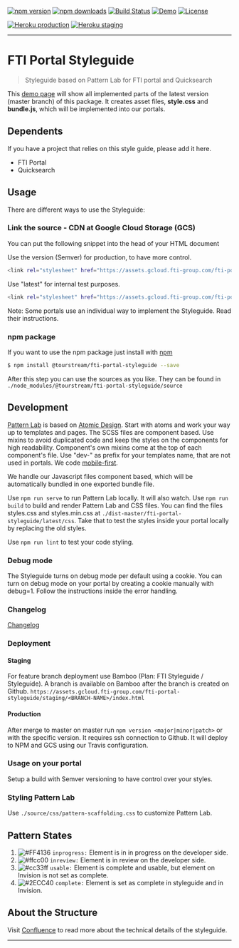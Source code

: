 [![npm version][npm-version-image]][npm-version-url]
[![npm downloads][npm-downloads-image]][npm-downloads-url]
[![Build Status][travis-image]][travis-url]
[![Demo][demo-image]][demo-url]
[![License][license-image]][license-url]

[![Heroku production][heroku-production-image]][heroku-production-url]
[![Heroku staging][heroku-staging-image]][heroku-staging-url]
***

# FTI Portal Styleguide

> Styleguide based on Pattern Lab for FTI portal and Quicksearch

This [demo page][demo-url] will show all implemented parts of the latest version (master branch) of this package.
It creates asset files, **style.css** and **bundle.js**, which will be implemented into our portals.

## Dependents

If you have a project that relies on this style guide, please add it here.
- FTI Portal
- Quicksearch

## Usage

There are different ways to use the Styleguide:

### Link the source - CDN at Google Cloud Storage (GCS)

You can put the following snippet into the head of your HTML document

Use the version (Semver) for production, to have more control.
```sh
<link rel="stylesheet" href="https://assets.gcloud.fti-group.com/fti-portal-styleguide/<VERSION>/css/style.css">
```
Use "latest" for internal test purposes.
```sh
<link rel="stylesheet" href="https://assets.gcloud.fti-group.com/fti-portal-styleguide/latest/css/style.css">
```
Note: Some portals use an individual way to implement the Styleguide. Read their instructions.

### npm package

If you want to use the npm package just install with [npm](https://www.npmjs.com/)

```sh
$ npm install @tourstream/fti-portal-styleguide --save
```

After this step you can use the sources as you like. They can be found in `./node_modules/@tourstream/fti-portal-styleguide/source`

## Development

[Pattern Lab](https://patternlab.io/) is based on [Atomic Design](http://bradfrost.com/blog/post/atomic-web-design/). Start with atoms and work your way up to templates and pages.
The SCSS files are component based.
Use mixins to avoid duplicated code and keep the styles on the components for high readability.
Component's own mixins come at the top of each component's file.
Use "dev-" as prefix for your templates name, that are not used in portals.
We code [mobile-first](https://zellwk.com/blog/how-to-write-mobile-first-css/).

We handle our Javascript files component based, which will be automatically bundled in one exported bundle file.

Use `npm run serve` to run Pattern Lab locally. It will also watch.
Use `npm run build` to build and render Pattern Lab and CSS files. You can find the files styles.css and styles.min.css  at `./dist-master/fti-portal-styleguide/latest/css`.
Take that to test the styles inside your portal locally by replacing the old styles.

Use `npm run lint` to test your code styling.

### Debug mode
The Styleguide turns on debug mode per default using a cookie.
You can turn on debug mode on your portal by creating a cookie manually with debug=1.
Follow the instructions inside the error handling.

### Changelog
[Changelog](https://github.com/tourstream/fti-portal-styleguide/blob/master/CHANGELOG.md)

### Deployment
#### Staging
For feature branch deployment use Bamboo (Plan: FTI Styleguide / Styleguide).
A branch is available on Bamboo after the branch is created on Github.
`https://assets.gcloud.fti-group.com/fti-portal-styleguide/staging/<BRANCH-NAME>/index.html`

#### Production
After merge to master on master run `npm version <major|minor|patch>` or with the specific version.
It requires ssh connection to Github. It will deploy to NPM and GCS using our Travis configuration.

### Usage on your portal
Setup a build with Semver versioning to have control over your styles.

### Styling Pattern Lab
Use `./source/css/pattern-scaffolding.css` to customize Pattern Lab.

## Pattern States

1. ![#FF4136](https://placehold.it/15/ff4136/000000?text=+) `inprogress:` Element is in in progress on the developer side.
2. ![#ffcc00](https://placehold.it/15/ffccoo/000000?text=+) `inreview:` Element is in review on the developer side.
3. ![#cc33ff](https://placehold.it/15/cc33ff/000000?text=+) `usable:` Element is complete and usable, but element on Invision is not set as complete.
4. ![#2ECC40](https://placehold.it/15/2ecc40/000000?text=+) `complete:` Element is set as complete in styleguide and in Invision.

## About the Structure
Visit [Confluence](https://confluence.fti-group.com/display/PORTALS/Styleguide?src=contextnavpagetreemode) to read more about the technical details of the styleguide.

***

[npm-version-image]: https://img.shields.io/npm/v/%40tourstream%2Ffti-portal-styleguide.svg?style=flat-square
[npm-version-url]: https://www.npmjs.com/package/@tourstream/fti-portal-styleguide
[npm-downloads-image]: https://img.shields.io/npm/dm/%40tourstream%2Ffti-portal-styleguide.svg?style=flat-square
[npm-downloads-url]: https://www.npmjs.com/package/@tourstream/fti-portal-styleguide

[travis-image]: https://img.shields.io/travis/tourstream/fti-portal-styleguide.svg?style=flat-square
[travis-url]: https://travis-ci.org/tourstream/fti-portal-styleguide

[demo-image]: https://img.shields.io/badge/Demo-latest-%230099cc.svg?style=flat-square
[demo-url]: https://assets.gcloud.fti-group.com/fti-portal-styleguide/latest/index.html

[license-image]: https://img.shields.io/github/license/tourstream/fti-portal-styleguide.svg?style=flat-square
[license-url]: https://github.com/tourstream/fti-portal-styleguide/blob/master/LICENSE

[heroku-production-image]: https://img.shields.io/badge/Heroku-production-79589F.svg?style=flat-square
[heroku-production-url]: https://fti-portal-styleguide.herokuapp.com/
[heroku-staging-image]: https://img.shields.io/badge/Heroku-staging-79589F.svg?style=flat-square
[heroku-staging-url]: https://fti-portal-styleguide-staging.herokuapp.com/
